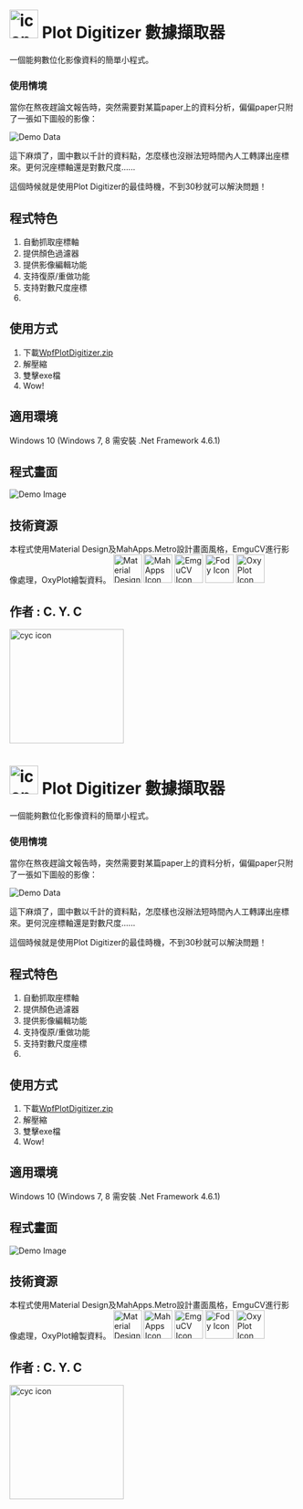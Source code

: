 #  <img src="https://raw.githubusercontent.com/alex1392/WpfPlotDigitizer/master/WpfPlotDigitizer/app/resources/icon_digitizer.ico" alt="icon" width="50"/> Plot Digitizer 數據擷取器

一個能夠數位化影像資料的簡單小程式。

### 使用情境

當你在熬夜趕論文報告時，突然需要對某篇paper上的資料分析，偏偏paper只附了一張如下圖般的影像：

![Demo Data](https://raw.githubusercontent.com/alex1392/WpfPlotDigitizer/master/Images/DemoData.png)

這下麻煩了，圖中數以千計的資料點，怎麼樣也沒辦法短時間內人工轉譯出座標來。更何況座標軸還是對數尺度......

這個時候就是使用Plot Digitizer的最佳時機，不到30秒就可以解決問題！

## 程式特色
1. 自動抓取座標軸
2. 提供顏色過濾器
3. 提供影像編輯功能
4. 支持復原/重做功能
5. 支持對數尺度座標
6. 

## 使用方式

1. 下載[WpfPlotDigitizer.zip](https://github.com/alex1392/WpfPlotDigitizer/releases)
2. 解壓縮
3. 雙擊exe檔
4. Wow! 

## 適用環境

Windows 10 (Windows 7, 8 需安裝 .Net Framework 4.6.1)

## 程式畫面
![Demo Image](https://raw.githubusercontent.com/alex1392/WpfPlotDigitizer/master/Images/DemoImage.png)

## 技術資源

本程式使用Material Design及MahApps.Metro設計畫面風格，EmguCV進行影像處理，OxyPlot繪製資料。
<img src="https://raw.githubusercontent.com/MaterialDesignInXAML/MaterialDesignInXamlToolkit/master/web/images/MD4XAML64.png" alt="Material Design In Xaml Toolkit Icon" width="50"/> <img src="https://user-images.githubusercontent.com/658431/30968270-0e3a855e-a45f-11e7-862b-8d92ebd301ad.png" alt="MahApps Icon" width="50"/> <img src="https://avatars2.githubusercontent.com/u/2035816?s=460&v=4" alt="EmguCV Icon" width="50"/> <img src="https://avatars3.githubusercontent.com/u/3250496?s=200&v=4" alt="Fody Icon" width="50"/> <img src="https://avatars3.githubusercontent.com/u/8432466?s=200&v=4" alt="OxyPlot Icon" width="50"/> 

## 作者 : C. Y. C
<img src="https://raw.githubusercontent.com/alex1392/WpfPlotDigitizer/master/WpfPlotDigitizer/app/resources/icon_cyc.png" alt="cyc icon" width="200"/>  


#  <img src="https://raw.githubusercontent.com/alex1392/WpfPlotDigitizer/master/WpfPlotDigitizer/app/resources/icon_digitizer.ico" alt="icon" width="50"/> Plot Digitizer 數據擷取器

一個能夠數位化影像資料的簡單小程式。

### 使用情境

當你在熬夜趕論文報告時，突然需要對某篇paper上的資料分析，偏偏paper只附了一張如下圖般的影像：

![Demo Data](https://raw.githubusercontent.com/alex1392/WpfPlotDigitizer/master/Images/DemoData.png)

這下麻煩了，圖中數以千計的資料點，怎麼樣也沒辦法短時間內人工轉譯出座標來。更何況座標軸還是對數尺度......

這個時候就是使用Plot Digitizer的最佳時機，不到30秒就可以解決問題！

## 程式特色
1. 自動抓取座標軸
2. 提供顏色過濾器
3. 提供影像編輯功能
4. 支持復原/重做功能
5. 支持對數尺度座標
6. 

## 使用方式

1. 下載[WpfPlotDigitizer.zip](https://github.com/alex1392/WpfPlotDigitizer/releases)
2. 解壓縮
3. 雙擊exe檔
4. Wow! 

## 適用環境

Windows 10 (Windows 7, 8 需安裝 .Net Framework 4.6.1)

## 程式畫面
![Demo Image](https://raw.githubusercontent.com/alex1392/WpfPlotDigitizer/master/Images/DemoImage.png)

## 技術資源

本程式使用Material Design及MahApps.Metro設計畫面風格，EmguCV進行影像處理，OxyPlot繪製資料。
<img src="https://raw.githubusercontent.com/MaterialDesignInXAML/MaterialDesignInXamlToolkit/master/web/images/MD4XAML64.png" alt="Material Design In Xaml Toolkit Icon" width="50"/> <img src="https://user-images.githubusercontent.com/658431/30968270-0e3a855e-a45f-11e7-862b-8d92ebd301ad.png" alt="MahApps Icon" width="50"/> <img src="https://avatars2.githubusercontent.com/u/2035816?s=460&v=4" alt="EmguCV Icon" width="50"/> <img src="https://avatars3.githubusercontent.com/u/3250496?s=200&v=4" alt="Fody Icon" width="50"/> <img src="https://avatars3.githubusercontent.com/u/8432466?s=200&v=4" alt="OxyPlot Icon" width="50"/> 

## 作者 : C. Y. C
<img src="https://raw.githubusercontent.com/alex1392/WpfPlotDigitizer/master/WpfPlotDigitizer/app/resources/icon_cyc.png" alt="cyc icon" width="200"/>  


